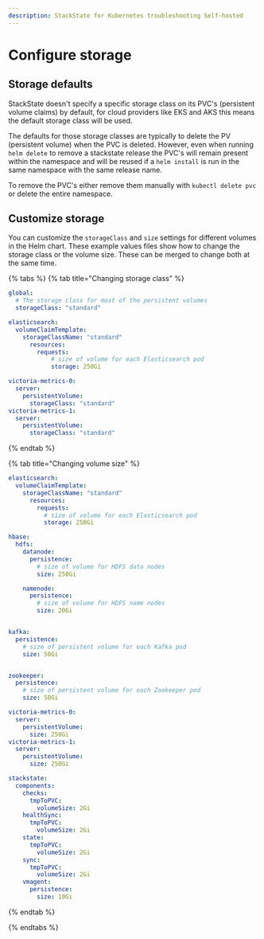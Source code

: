 ```yaml
---
description: StackState for Kubernetes troubleshooting Self-hosted
---
```


# Configure storage

## Storage defaults

StackState doesn't specify a specific storage class on its PVC's \(persistent volume claims\) by default, for cloud providers like EKS and AKS this means the default storage class will be used.

The defaults for those storage classes are typically to delete the PV \(persistent volume\) when the PVC is deleted. However, even when running `helm delete` to remove a stackstate release the PVC's will remain present within the namespace and will be reused if a `helm install` is run in the same namespace with the same release name.

To remove the PVC's either remove them manually with `kubectl delete pvc` or delete the entire namespace.

## Customize storage

You can customize the `storageClass` and `size` settings for different volumes in the Helm chart. These example values files show how to change the storage class or the volume size. These can be merged to change both at the same time.

{% tabs %}
{% tab title="Changing storage class" %}
```yaml
global:
  # The storage class for most of the persistent volumes
  storageClass: "standard"

elasticsearch:
  volumeClaimTemplate:
    storageClassName: "standard"
      resources:
        requests:
            # size of volume for each Elasticsearch pod
            storage: 250Gi

victoria-metrics-0:
  server:
    persistentVolume:
      storageClass: "standard"
victoria-metrics-1:
  server:
    persistentVolume:
      storageClass: "standard"
```
{% endtab %}

{% tab title="Changing volume size" %}
```yaml
elasticsearch:
  volumeClaimTemplate:
    storageClassName: "standard"
      resources:
        requests:
          # size of volume for each Elasticsearch pod
          storage: 250Gi

hbase:
  hdfs:
    datanode:
      persistence:
        # size of volume for HDFS data nodes
        size: 250Gi

    namenode:
      persistence:
        # size of volume for HDFS name nodes
        size: 20Gi


kafka:
  persistence:
    # size of persistent volume for each Kafka pod
    size: 50Gi


zookeeper:
  persistence:
    # size of persistent volume for each Zookeeper pod
    size: 50Gi

victoria-metrics-0:
  server:
    persistentVolume:
      size: 250Gi
victoria-metrics-1:
  server:
    persistentVolume:
      size: 250Gi

stackstate:
  components:
    checks:
      tmpToPVC:
        volumeSize: 2Gi
    healthSync:
      tmpToPVC:
        volumeSize: 2Gi
    state:
      tmpToPVC:
        volumeSize: 2Gi
    sync:
      tmpToPVC:
        volumeSize: 2Gi
    vmagent:
      persistence:
        size: 10Gi
```
{% endtab %}

{% endtabs %}


